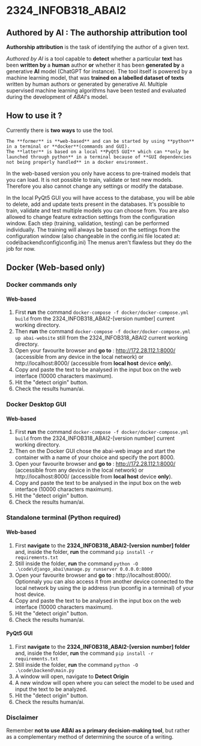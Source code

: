 # 2324_INFOB318_ABAI2

## Authored by AI : The authorship attribution tool

**Authorship attribution** is the task of identifying the author of a given text.

*Authored by AI* is a tool capable to **detect** whether a particular **text** has been **written by** a **human** author **or** whether it has been **generated by** a generative **AI** model (ChatGPT for instance). The tool itself is powered by a machine learning model, that was **trained on a labelled dataset of texts** written by human authors or generated by generative AI. Multiple supervised machine learning algorithms have been tested and evaluated during the development of *ABAI*'s model. 

## How to use it ?

Currently there is **two ways** to use the tool. 

    The **former** is **web-based** and can be started by using **python** in a terminal or **docker**(commands and GUI). 
    The **latter** is based on a local **PyQt5 GUI** which can **only be launched through python** in a terminal because of **GUI dependencies not being properly handled** in a docker environment. 

In the web-based version you only have access to pre-trained models that you can load. It is not possible to train, validate or test new models. 
Therefore you also cannot change any settings or modify the database. 

In the local PyQt5 GUI you will have access to the database, you will be able to delete, add and update texts present in the databases.
It's possible to train, validate and test multiple models you can choose from. You are also allowed to change feature extraction settings from the configuration window. Each step (training, validation, testing) can be performed individually. The training will always be based on the settings from the configuration window (also changeable in the config.ini file located at: code\backend\config\config.ini)
The menus aren't flawless but they do the job for now. 

## Docker (Web-based only)

### Docker commands only
#### Web-based
1. First **run** the command ```docker-compose -f docker/docker-compose.yml build``` from the 2324_INFOB318_ABAI2-[version number] current working directory.
2. Then **run** the command ```docker-compose -f docker/docker-compose.yml up abai-website``` still from the 2324_INFOB318_ABAI2 current working directory.
3. Open your favourite browser and **go to** : http://172.28.112.1:8000/ (accessible from any device in the local network) or http://localhost:8000/ (accessible from **local host** device **only**).
4. Copy and paste the text to be analysed in the input box on the web interface (10000 characters maximum).
5. Hit the "detect origin" button.
6. Check the results human/ai. 
   
### Docker Desktop GUI
#### Web-based
1. First **run** the command ```docker-compose -f docker/docker-compose.yml build``` from the 2324_INFOB318_ABAI2-[version number] current working directory.
2. Then on the Docker GUI chose the abai-web image and start the container with a name of your choice and specify the port 8000.
3. Open your favourite browser and **go to** : http://172.28.112.1:8000/ (accessible from any device in the local network) or http://localhost:8000/ (accessible from **local host** device **only**).
4. Copy and paste the text to be analysed in the input box on the web interface (10000 characters maximum).
5. Hit the "detect origin" button.
6. Check the results human/ai. 
   
### Standalone terminal (Python required)
#### Web-based
1. First **navigate** to the **2324_INFOB318_ABAI2-[version number] folder** and, inside the folder, **run** the command ```pip install -r requirements.txt```
2. Still inside the folder, **run** the command ```python -O .\code\django_abai\manage.py runserver 0.0.0.0:8000```
3. Open your favourite browser and **go to** : http://localhost:8000/. Optionnaly you can also access it from another device connected to the local network by using the ip address (run ipconfig in a terminal) of your host device.
4. Copy and paste the text to be analysed in the input box on the web interface (10000 characters maximum).
5. Hit the "detect origin" button.
6. Check the results human/ai. 
   
#### PyQt5 GUI
1. First **navigate** to the **2324_INFOB318_ABAI2-[version number] folder** and, inside the folder, **run** the command ```pip install -r requirements.txt```
2. Still inside the folder, **run** the command ```python -O .\code\backend\main.py```
3. A window will open, navigate to **Detect Origin**
4. A new window will open where you can select the model to be used and input the text to be analyzed.
5. Hit the "detect origin" button.
6. Check the results human/ai. 
   
### Disclaimer
Remember **not to use ABAI as a primary decision-making tool**, but rather as a complementary method of determining the source of a writing. 